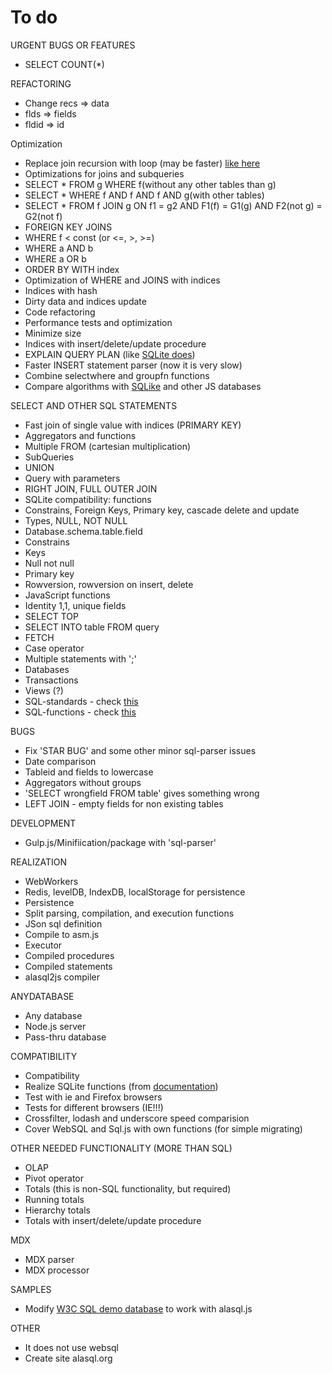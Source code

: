 # To do

URGENT BUGS OR FEATURES

* SELECT COUNT(*)

REFACTORING

* Change recs => data
* flds => fields
* fldid => id


Optimization

* Replace join recursion with loop (may be faster) [like here](http://architects.dzone.com/articles/sql-execution-plans-javascript)
* Optimizations for joins and subqueries
 * SELECT * FROM g WHERE f(without any other tables than g)
 * SELECT * WHERE f AND f AND f AND g(with other tables)
 * SELECT * FROM f JOIN g ON f1 = g2 AND F1(f) = G1(g) AND F2(not g) = G2(not f) 
 * FOREIGN KEY JOINS
 * WHERE f < const (or <=, >, >=)
 * WHERE a AND b
 * WHERE a OR b
 * ORDER BY WITH index
* Optimization of WHERE and JOINS with indices 
* Indices with hash
* Dirty data and indices update
* Code refactoring
* Performance tests and optimization
* Minimize size
* Indices with insert/delete/update procedure
* EXPLAIN QUERY PLAN (like [SQLite does](https://www.sqlite.org/eqp.html))
* Faster INSERT statement parser (now it is very slow)
* Combine selectwhere and groupfn functions
* Compare algorithms with [SQLike](http://www.thomasfrank.se/SQLike/) and other JS databases

SELECT AND OTHER SQL STATEMENTS

* Fast join of single value with indices (PRIMARY KEY)
* Aggregators and functions
* Multiple FROM (cartesian multiplication)
* SubQueries
* UNION
* Query with parameters
* RIGHT JOIN, FULL OUTER JOIN
* SQLite compatibility: functions
* Constrains, Foreign Keys, Primary key, cascade delete and update
* Types, NULL, NOT NULL
* Database.schema.table.field
* Constrains
* Keys
* Null not null
* Primary key
* Rowversion, rowversion on insert, delete
* JavaScript functions
* Identity 1,1, unique fields
* SELECT TOP
* SELECT INTO table FROM query
* FETCH 
* Case operator
* Multiple statements with ';'
* Databases
* Transactions
* Views (?)
* SQL-standards - check [this](https://www.sequelsphere.com/dbdocs/supported-sql/)
* SQL-functions - check [this](https://www.sequelsphere.com/docs/latest/doc/Supported%20SQL%20Functions.html)

BUGS

* Fix 'STAR BUG' and some other minor sql-parser issues
* Date comparison 
* Tableid and fields to lowercase
* Aggregators without groups
* 'SELECT wrongfield FROM table' gives something wrong 
* LEFT JOIN - empty fields for non existing tables


DEVELOPMENT

* Gulp.js/Minifiication/package with 'sql-parser'

REALIZATION

* WebWorkers
* Redis, levelDB, IndexDB, localStorage for persistence 
* Persistence
* Split parsing, compilation, and execution functions
* JSon sql definition
* Compile to asm.js
* Executor
* Compiled procedures
* Compiled statements
* alasql2js compiler

ANYDATABASE
* Any database
* Node.js server
* Pass-thru database

COMPATIBILITY

* Compatibility
* Realize SQLite functions (from [documentation](http://kripken.github.io/sql.js/documentation/))
* Test with ie and Firefox browsers
* Tests for different browsers (IE!!!)
* Crossfilter, lodash and underscore speed comparision
* Cover WebSQL and Sql.js with own functions (for simple migrating)

OTHER NEEDED FUNCTIONALITY (MORE THAN SQL)

* OLAP
 * Pivot operator
* Totals (this is non-SQL functionality, but required)
* Running totals 
* Hierarchy totals
* Totals with insert/delete/update procedure

MDX
* MDX parser
* MDX processor

SAMPLES

* Modify [W3C SQL demo database](http://www.w3schools.com/w3Database.js) to work with alasql.js

OTHER

* It does not use websql 
* Create site alasql.org
